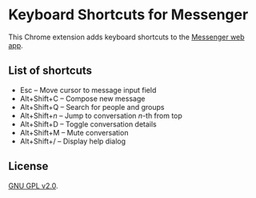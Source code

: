 # Keyboard Shortcuts for Messenger

This Chrome extension adds keyboard shortcuts to the [Messenger web app](http://messenger.com).

<!-- Download and install from the [Chrome Web Store](https://chrome.google.com/webstore/). -->

## List of shortcuts

* Esc &ndash; Move cursor to message input field
* Alt+Shift+C &ndash; Compose new message
* Alt+Shift+Q &ndash; Search for people and groups
* Alt+Shift+<i>n</i> &ndash; Jump to conversation <i>n</i>-th from top
* Alt+Shift+D &ndash; Toggle conversation details
* Alt+Shift+M &ndash; Mute conversation
* Alt+Shift+/ &ndash; Display help dialog

## License

[GNU GPL v2.0](https://www.gnu.org/licenses/gpl-2.0.txt).
